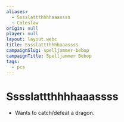 ```yaml
---
aliases:
  - Sssslattthhhhaaassss
  - Coleslaw
origin: null
player: null
layout: layout.webc
title: Sssslattthhhhaaassss
campaignSlug: spelljammer-bebop
campaignTitle: Spelljammer Bebop
tags:
  - pcs
---
```

# Sssslattthhhhaaassss

- Wants to catch/defeat a dragon.
